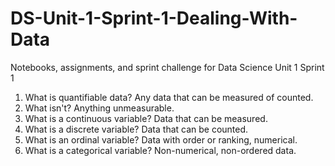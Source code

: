 # DS-Unit-1-Sprint-1-Dealing-With-Data
Notebooks, assignments, and sprint challenge for Data Science Unit 1 Sprint 1
1. What is quantifiable data? Any data that can be measured of counted.
2. What isn't? Anything unmeasurable.
3. What is a continuous variable? Data that can be measured.
4. What is a discrete variable? Data that can be counted.
5. What is an ordinal variable? Data with order or ranking, numerical.
6. What is a categorical variable? Non-numerical, non-ordered data.
